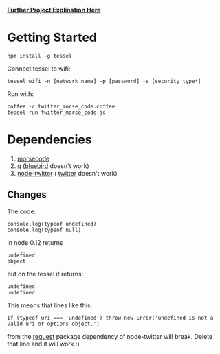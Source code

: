 **[Further Project Explination Here](http://www.maori.geek.nz/post/testing_out_the_tessel_with_project_1_twitter_to_morse_code)**

# Getting Started

```
npm install -g tessel
```

Connect tessel to wifi:

```
tessel wifi -n [network name] -p [password] -s [security type*]
```

Run with:

```
coffee -c twitter_morse_code.coffee
tessel run twitter_morse_code.js
```

# Dependencies 

1. [morsecode](https://www.npmjs.com/package/morsecode)
2. [q](https://www.npmjs.com/package/q) ([bluebird](https://www.npmjs.com/package/bluebird) doesn't work)
3. [node-twitter](https://www.npmjs.com/package/node-twitter) ( [twitter](https://www.npmjs.com/package/twitter) doesn't work)

## Changes

The code:

```
console.log(typeof undefined)
console.log(typeof null)
```

in node 0.12 returns

```
undefined
object
```

but on the tessel it returns:

```
undefined
undefined
```

This means that lines like this:

```
if (typeof uri === 'undefined') throw new Error('undefined is not a valid uri or options object.')
```

from the [request](https://www.npmjs.com/package/request) package dependency of node-twitter will break. Delete that line and it will work :)
